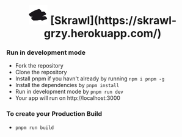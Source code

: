 <h1 align="center"> 
  <img width=50 src="https://github.com/GreaZeY/skrawl/raw/main/public/skrawl.png" alt="skrawl logo" /> [Skrawl](https://skrawl-grzy.herokuapp.com/) 
</h1>


### Run in development mode
* Fork the repository
* Clone the repository
* Install pnpm if you havn't already by running `npm i pnpm -g`
* Install the dependencies by `pnpm install`
* Run in development mode by `pnpm run dev`
* Your app will run on http://localhost:3000

### To create your Production Build
*  `pnpm run build`










